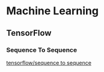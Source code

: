 # Machine Learning
## TensorFlow
### Sequence To Sequence

[tensorflow/sequence to sequence](https://www.tensorflow.org/tutorials/seq2seq/)
